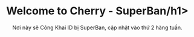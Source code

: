 <center><h1>Welcome to Cherry - SuperBan/h1></center>
<center>Nơi này sẽ Công Khai ID bị SuperBan, cập nhật vào thứ 2 hàng tuần.</center>
